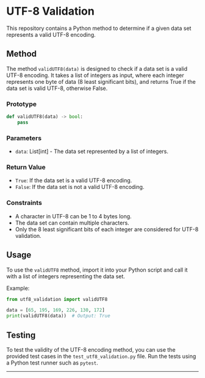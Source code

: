 # UTF-8 Validation

This repository contains a Python method to determine if a given data set represents a valid UTF-8 encoding.

## Method

The method `validUTF8(data)` is designed to check if a data set is a valid UTF-8 encoding. It takes a list of integers as input, where each integer represents one byte of data (8 least significant bits), and returns True if the data set is valid UTF-8, otherwise False.

### Prototype

```python
def validUTF8(data) -> bool:
    pass
```

### Parameters

- `data`: List[int] - The data set represented by a list of integers.

### Return Value

- `True`: If the data set is a valid UTF-8 encoding.
- `False`: If the data set is not a valid UTF-8 encoding.

### Constraints

- A character in UTF-8 can be 1 to 4 bytes long.
- The data set can contain multiple characters.
- Only the 8 least significant bits of each integer are considered for UTF-8 validation.

## Usage

To use the `validUTF8` method, import it into your Python script and call it with a list of integers representing the data set.

Example:

```python
from utf8_validation import validUTF8

data = [65, 195, 169, 226, 130, 172]
print(validUTF8(data))  # Output: True
```

## Testing

To test the validity of the UTF-8 encoding method, you can use the provided test cases in the `test_utf8_validation.py` file. Run the tests using a Python test runner such as `pytest`.

---
